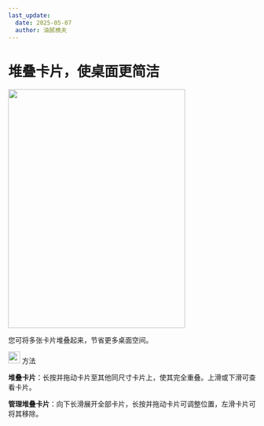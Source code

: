 ```yaml
---
last_update:
  date: 2025-05-07
  author: 油腻樵夫
---
```


# 堆叠卡片，使桌面更简洁

<img src="https://tips-p01-drcn.dbankcdn.cn/MODEL/EMUI/C00B030/resource/card/202406260lXnqu/zh-cn/image/figure/10044757_f003_AddStack.png" width="360" height="486"/>


您可将多张卡片堆叠起来，节省更多桌面空间。

<img src="https://tips-p01-drcn.dbankcdn.cn/MODEL/EMUI/C00B030/resource/card/202503041becsx/zh-cn/image/common/buttons/fig_method.png" width="24" height="24"/> 方法

**堆叠卡片**：长按并拖动卡片至其他同尺寸卡片上，使其完全重叠。上滑或下滑可查看卡片。

**管理堆叠卡片**：向下长滑展开全部卡片，长按并拖动卡片可调整位置，左滑卡片可将其移除。
